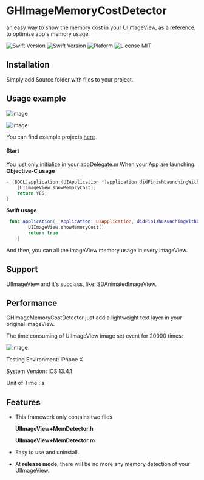# GHImageMemoryCostDetector

an easy way to show the memory cost in your UIImageView, as a reference, to optimise app's memory usage.

![Swift Version](https://img.shields.io/badge/xCode-9.1+-blue.svg)
![Swift Version](https://img.shields.io/badge/iOS-7.0+-blue.svg) 
![Plaform](https://img.shields.io/badge/Platform-iOS-lightgrey.svg)
![License MIT](https://img.shields.io/badge/License-MIT-lightgrey.svg) 


## Installation
Simply add Source folder with files to your project.

## Usage example
![image](https://upload-images.jianshu.io/upload_images/1724449-e15caa4027e5532b.png?imageMogr2/auto-orient/strip%7CimageView2/2/w/600)

![image](https://upload-images.jianshu.io/upload_images/1724449-d82fda0110109abb.png?imageMogr2/auto-orient/strip%7CimageView2/2/w/600)

You can find example projects [here](https://github.com/Liaoworking/GHImageMemoryCostDetector)

#### Start

You just only initialize in your appDelegate.m When your App are launching.
**Objective-C usage**

```Objective-C
- (BOOL)application:(UIApplication *)application didFinishLaunchingWithOptions:(NSDictionary *)launchOptions {
    [UIImageView showMemoryCost];
    return YES;
}
```

**Swift usage**

```Swift
 func application(_ application: UIApplication, didFinishLaunchingWithOptions launchOptions: [UIApplicationLaunchOptionsKey: Any]?) -> Bool {
        UIImageView.showMemoryCost()
        return true
    }
```

And then, you can all the imageView memory usage in every imageView.

## Support
UIImageView and it's subclass, like: SDAnimatedImageView.

## Performance

GHImageMemoryCostDetector just add a lightweight text layer in your original imageView.

The time consuming of UIImageView image set event for 20000 times:

![image](https://upload-images.jianshu.io/upload_images/1724449-4b3e579516d2cc10.png?imageMogr2/auto-orient/strip%7CimageView2/2/w/1240)

Testing Environment: iPhone X

System Version: iOS 13.4.1

Unit of Time : s




## Features

* This framework only contains two files 

    **UIImageView+MemDetector.h**

    **UIImageView+MemDetector.m**

* Easy to use and uninstall.

* At **release mode**, there will be no more any memory detection of your UIImageView.
